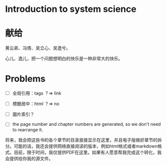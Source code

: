 
# Introduction to system science


# 献给

黄云弟、冯倩、吴立心、吴逸兮。

心儿、逸儿，把一个问题想明白的快乐是一种非常大的快乐。


# Problems
- [ ] 全局引用：tags ？=> link
- [ ] 標題居中：html ？=> no
- [ ] 圖片索引？

- [ ] the page number and chapter numbers are generated, so we don't need to rearrange it. 


将来，我会把这些书的各个章节的目录直接显示在这里，并且电子版做好章节的拆分。可能的话，我还会提供网络直接阅读的版本，例如html格式或者markdown格式。目前，限于时间，我仅提供PDF在这里。如果有人愿意帮我完成这个转化，我会提供给你我的源文件。